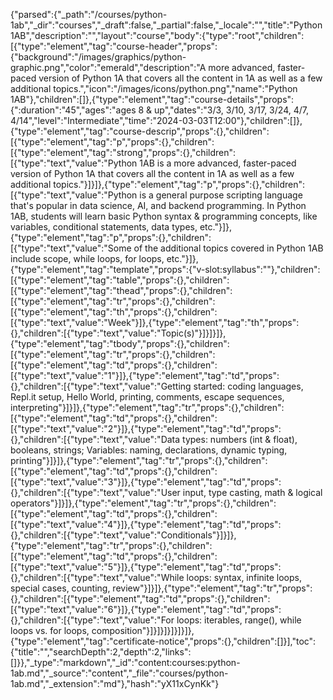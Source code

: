 {"parsed":{"_path":"/courses/python-1ab","_dir":"courses","_draft":false,"_partial":false,"_locale":"","title":"Python 1AB","description":"","layout":"course","body":{"type":"root","children":[{"type":"element","tag":"course-header","props":{"background":"/images/graphics/python-graphic.png","color":"emerald","description":"A more advanced, faster-paced version of Python 1A that covers all the content in 1A as well as a few additional topics.","icon":"/images/icons/python.png","name":"Python 1AB"},"children":[]},{"type":"element","tag":"course-details","props":{":duration":"45","ages":"ages 8 & up","dates":"3/3, 3/10, 3/17, 3/24, 4/7, 4/14","level":"Intermediate","time":"2024-03-03T12:00"},"children":[]},{"type":"element","tag":"course-descrip","props":{},"children":[{"type":"element","tag":"p","props":{},"children":[{"type":"element","tag":"strong","props":{},"children":[{"type":"text","value":"Python 1AB is a more advanced, faster-paced version of Python 1A that covers all the content in 1A as well as a few additional topics."}]}]},{"type":"element","tag":"p","props":{},"children":[{"type":"text","value":"Python is a general purpose scripting language that's popular in data science, AI, and backend programming. In Python 1AB, students will learn basic Python syntax & programming concepts, like variables, conditional statements, data types, etc."}]},{"type":"element","tag":"p","props":{},"children":[{"type":"text","value":"Some of the additional topics covered in Python 1AB include scope, while loops, for loops, etc."}]},{"type":"element","tag":"template","props":{"v-slot:syllabus":""},"children":[{"type":"element","tag":"table","props":{},"children":[{"type":"element","tag":"thead","props":{},"children":[{"type":"element","tag":"tr","props":{},"children":[{"type":"element","tag":"th","props":{},"children":[{"type":"text","value":"Week"}]},{"type":"element","tag":"th","props":{},"children":[{"type":"text","value":"Topic(s)"}]}]}]},{"type":"element","tag":"tbody","props":{},"children":[{"type":"element","tag":"tr","props":{},"children":[{"type":"element","tag":"td","props":{},"children":[{"type":"text","value":"1"}]},{"type":"element","tag":"td","props":{},"children":[{"type":"text","value":"Getting started: coding languages, Repl.it setup, Hello World, printing, comments, escape sequences, interpreting"}]}]},{"type":"element","tag":"tr","props":{},"children":[{"type":"element","tag":"td","props":{},"children":[{"type":"text","value":"2"}]},{"type":"element","tag":"td","props":{},"children":[{"type":"text","value":"Data types: numbers (int & float), booleans, strings; Variables: naming, declarations, dynamic typing, printing"}]}]},{"type":"element","tag":"tr","props":{},"children":[{"type":"element","tag":"td","props":{},"children":[{"type":"text","value":"3"}]},{"type":"element","tag":"td","props":{},"children":[{"type":"text","value":"User input, type casting, math & logical operators"}]}]},{"type":"element","tag":"tr","props":{},"children":[{"type":"element","tag":"td","props":{},"children":[{"type":"text","value":"4"}]},{"type":"element","tag":"td","props":{},"children":[{"type":"text","value":"Conditionals"}]}]},{"type":"element","tag":"tr","props":{},"children":[{"type":"element","tag":"td","props":{},"children":[{"type":"text","value":"5"}]},{"type":"element","tag":"td","props":{},"children":[{"type":"text","value":"While loops: syntax, infinite loops, special cases, counting, review"}]}]},{"type":"element","tag":"tr","props":{},"children":[{"type":"element","tag":"td","props":{},"children":[{"type":"text","value":"6"}]},{"type":"element","tag":"td","props":{},"children":[{"type":"text","value":"For loops: iterables, range(), while loops vs. for loops, composition"}]}]}]}]}]}]},{"type":"element","tag":"certificate-notice","props":{},"children":[]}],"toc":{"title":"","searchDepth":2,"depth":2,"links":[]}},"_type":"markdown","_id":"content:courses:python-1ab.md","_source":"content","_file":"courses/python-1ab.md","_extension":"md"},"hash":"yX11xCynKk"}